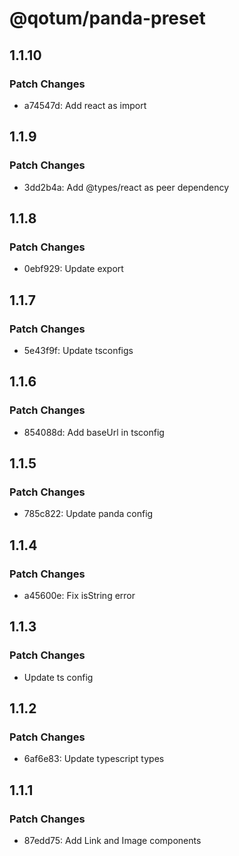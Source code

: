 # @qotum/panda-preset

## 1.1.10

### Patch Changes

- a74547d: Add react as import

## 1.1.9

### Patch Changes

- 3dd2b4a: Add @types/react as peer dependency

## 1.1.8

### Patch Changes

- 0ebf929: Update export

## 1.1.7

### Patch Changes

- 5e43f9f: Update tsconfigs

## 1.1.6

### Patch Changes

- 854088d: Add baseUrl in tsconfig

## 1.1.5

### Patch Changes

- 785c822: Update panda config

## 1.1.4

### Patch Changes

- a45600e: Fix isString error

## 1.1.3

### Patch Changes

- Update ts config

## 1.1.2

### Patch Changes

- 6af6e83: Update typescript types

## 1.1.1

### Patch Changes

- 87edd75: Add Link and Image components
